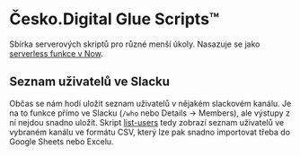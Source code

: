 # Česko.Digital Glue Scripts™

Sbírka serverových skriptů pro různé menší úkoly. Nasazuje se jako [serverless funkce v Now](https://vercel.com/docs/v2/serverless-functions/introduction).

## Seznam uživatelů ve Slacku

Občas se nám hodí uložit seznam uživatelů v nějakém slackovém kanálu. Je na to funkce přímo ve Slacku (`/who` nebo Details → Members), ale výstupy z ní nejdou snadno uložit. Skript [list-users](https://tools.cesko.dev/list-users) tedy zobrazí seznam uživatelů ve vybraném kanálu ve formátu CSV, který lze pak snadno importovat třeba do Google Sheets nebo Excelu.
